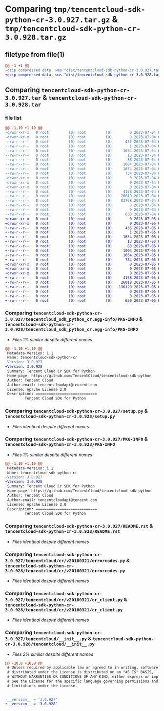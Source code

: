 # Comparing `tmp/tencentcloud-sdk-python-cr-3.0.927.tar.gz` & `tmp/tencentcloud-sdk-python-cr-3.0.928.tar.gz`

## filetype from file(1)

```diff
@@ -1 +1 @@
-gzip compressed data, was "dist/tencentcloud-sdk-python-cr-3.0.927.tar", last modified: Tue Jul  4 00:19:02 2023, max compression
+gzip compressed data, was "dist/tencentcloud-sdk-python-cr-3.0.928.tar", last modified: Wed Jul  5 00:23:17 2023, max compression
```

## Comparing `tencentcloud-sdk-python-cr-3.0.927.tar` & `tencentcloud-sdk-python-cr-3.0.928.tar`

### file list

```diff
@@ -1,19 +1,19 @@
-drwxr-xr-x   0 root         (0) root         (0)        0 2023-07-04 00:19:02.000000 tencentcloud-sdk-python-cr-3.0.927/
-drwxr-xr-x   0 root         (0) root         (0)        0 2023-07-04 00:19:02.000000 tencentcloud-sdk-python-cr-3.0.927/tencentcloud_sdk_python_cr.egg-info/
--rw-r--r--   0 root         (0) root         (0)      435 2023-07-04 00:19:02.000000 tencentcloud-sdk-python-cr-3.0.927/tencentcloud_sdk_python_cr.egg-info/SOURCES.txt
--rw-r--r--   0 root         (0) root         (0)        1 2023-07-04 00:19:02.000000 tencentcloud-sdk-python-cr-3.0.927/tencentcloud_sdk_python_cr.egg-info/dependency_links.txt
--rw-r--r--   0 root         (0) root         (0)     1654 2023-07-04 00:19:02.000000 tencentcloud-sdk-python-cr-3.0.927/tencentcloud_sdk_python_cr.egg-info/PKG-INFO
--rw-r--r--   0 root         (0) root         (0)       13 2023-07-04 00:19:02.000000 tencentcloud-sdk-python-cr-3.0.927/tencentcloud_sdk_python_cr.egg-info/top_level.txt
--rw-r--r--   0 root         (0) root         (0)       88 2023-07-04 00:19:02.000000 tencentcloud-sdk-python-cr-3.0.927/setup.cfg
--rw-r--r--   0 root         (0) root         (0)     1004 2023-07-04 00:19:02.000000 tencentcloud-sdk-python-cr-3.0.927/setup.py
--rw-r--r--   0 root         (0) root         (0)     1654 2023-07-04 00:19:02.000000 tencentcloud-sdk-python-cr-3.0.927/PKG-INFO
--rw-r--r--   0 root         (0) root         (0)      734 2023-07-04 00:19:02.000000 tencentcloud-sdk-python-cr-3.0.927/README.rst
-drwxr-xr-x   0 root         (0) root         (0)        0 2023-07-04 00:19:02.000000 tencentcloud-sdk-python-cr-3.0.927/tencentcloud/
-drwxr-xr-x   0 root         (0) root         (0)        0 2023-07-04 00:19:02.000000 tencentcloud-sdk-python-cr-3.0.927/tencentcloud/cr/
-drwxr-xr-x   0 root         (0) root         (0)        0 2023-07-04 00:19:02.000000 tencentcloud-sdk-python-cr-3.0.927/tencentcloud/cr/v20180321/
--rw-r--r--   0 root         (0) root         (0)     4158 2023-07-04 00:19:02.000000 tencentcloud-sdk-python-cr-3.0.927/tencentcloud/cr/v20180321/errorcodes.py
--rw-r--r--   0 root         (0) root         (0)    26019 2023-07-04 00:19:02.000000 tencentcloud-sdk-python-cr-3.0.927/tencentcloud/cr/v20180321/cr_client.py
--rw-r--r--   0 root         (0) root         (0)    83768 2023-07-04 00:19:02.000000 tencentcloud-sdk-python-cr-3.0.927/tencentcloud/cr/v20180321/models.py
--rw-r--r--   0 root         (0) root         (0)        0 2023-07-04 00:19:02.000000 tencentcloud-sdk-python-cr-3.0.927/tencentcloud/cr/v20180321/__init__.py
--rw-r--r--   0 root         (0) root         (0)        0 2023-07-04 00:19:02.000000 tencentcloud-sdk-python-cr-3.0.927/tencentcloud/cr/__init__.py
--rw-r--r--   0 root         (0) root         (0)      630 2023-07-04 00:19:02.000000 tencentcloud-sdk-python-cr-3.0.927/tencentcloud/__init__.py
+drwxr-xr-x   0 root         (0) root         (0)        0 2023-07-05 00:23:17.000000 tencentcloud-sdk-python-cr-3.0.928/
+drwxr-xr-x   0 root         (0) root         (0)        0 2023-07-05 00:23:17.000000 tencentcloud-sdk-python-cr-3.0.928/tencentcloud_sdk_python_cr.egg-info/
+-rw-r--r--   0 root         (0) root         (0)      435 2023-07-05 00:23:17.000000 tencentcloud-sdk-python-cr-3.0.928/tencentcloud_sdk_python_cr.egg-info/SOURCES.txt
+-rw-r--r--   0 root         (0) root         (0)        1 2023-07-05 00:23:17.000000 tencentcloud-sdk-python-cr-3.0.928/tencentcloud_sdk_python_cr.egg-info/dependency_links.txt
+-rw-r--r--   0 root         (0) root         (0)     1654 2023-07-05 00:23:17.000000 tencentcloud-sdk-python-cr-3.0.928/tencentcloud_sdk_python_cr.egg-info/PKG-INFO
+-rw-r--r--   0 root         (0) root         (0)       13 2023-07-05 00:23:17.000000 tencentcloud-sdk-python-cr-3.0.928/tencentcloud_sdk_python_cr.egg-info/top_level.txt
+-rw-r--r--   0 root         (0) root         (0)       88 2023-07-05 00:23:17.000000 tencentcloud-sdk-python-cr-3.0.928/setup.cfg
+-rw-r--r--   0 root         (0) root         (0)     1004 2023-07-05 00:23:17.000000 tencentcloud-sdk-python-cr-3.0.928/setup.py
+-rw-r--r--   0 root         (0) root         (0)     1654 2023-07-05 00:23:17.000000 tencentcloud-sdk-python-cr-3.0.928/PKG-INFO
+-rw-r--r--   0 root         (0) root         (0)      734 2023-07-05 00:23:17.000000 tencentcloud-sdk-python-cr-3.0.928/README.rst
+drwxr-xr-x   0 root         (0) root         (0)        0 2023-07-05 00:23:17.000000 tencentcloud-sdk-python-cr-3.0.928/tencentcloud/
+drwxr-xr-x   0 root         (0) root         (0)        0 2023-07-05 00:23:17.000000 tencentcloud-sdk-python-cr-3.0.928/tencentcloud/cr/
+drwxr-xr-x   0 root         (0) root         (0)        0 2023-07-05 00:23:17.000000 tencentcloud-sdk-python-cr-3.0.928/tencentcloud/cr/v20180321/
+-rw-r--r--   0 root         (0) root         (0)     4158 2023-07-05 00:23:17.000000 tencentcloud-sdk-python-cr-3.0.928/tencentcloud/cr/v20180321/errorcodes.py
+-rw-r--r--   0 root         (0) root         (0)    26019 2023-07-05 00:23:17.000000 tencentcloud-sdk-python-cr-3.0.928/tencentcloud/cr/v20180321/cr_client.py
+-rw-r--r--   0 root         (0) root         (0)   136120 2023-07-05 00:23:17.000000 tencentcloud-sdk-python-cr-3.0.928/tencentcloud/cr/v20180321/models.py
+-rw-r--r--   0 root         (0) root         (0)        0 2023-07-05 00:23:17.000000 tencentcloud-sdk-python-cr-3.0.928/tencentcloud/cr/v20180321/__init__.py
+-rw-r--r--   0 root         (0) root         (0)        0 2023-07-05 00:23:17.000000 tencentcloud-sdk-python-cr-3.0.928/tencentcloud/cr/__init__.py
+-rw-r--r--   0 root         (0) root         (0)      630 2023-07-05 00:23:17.000000 tencentcloud-sdk-python-cr-3.0.928/tencentcloud/__init__.py
```

### Comparing `tencentcloud-sdk-python-cr-3.0.927/tencentcloud_sdk_python_cr.egg-info/PKG-INFO` & `tencentcloud-sdk-python-cr-3.0.928/tencentcloud_sdk_python_cr.egg-info/PKG-INFO`

 * *Files 1% similar despite different names*

```diff
@@ -1,10 +1,10 @@
 Metadata-Version: 1.1
 Name: tencentcloud-sdk-python-cr
-Version: 3.0.927
+Version: 3.0.928
 Summary: Tencent Cloud Cr SDK for Python
 Home-page: https://github.com/TencentCloud/tencentcloud-sdk-python
 Author: Tencent Cloud
 Author-email: tencentcloudapi@tencent.com
 License: Apache License 2.0
 Description: ============================
         Tencent Cloud SDK for Python
```

### Comparing `tencentcloud-sdk-python-cr-3.0.927/setup.py` & `tencentcloud-sdk-python-cr-3.0.928/setup.py`

 * *Files identical despite different names*

### Comparing `tencentcloud-sdk-python-cr-3.0.927/PKG-INFO` & `tencentcloud-sdk-python-cr-3.0.928/PKG-INFO`

 * *Files 1% similar despite different names*

```diff
@@ -1,10 +1,10 @@
 Metadata-Version: 1.1
 Name: tencentcloud-sdk-python-cr
-Version: 3.0.927
+Version: 3.0.928
 Summary: Tencent Cloud Cr SDK for Python
 Home-page: https://github.com/TencentCloud/tencentcloud-sdk-python
 Author: Tencent Cloud
 Author-email: tencentcloudapi@tencent.com
 License: Apache License 2.0
 Description: ============================
         Tencent Cloud SDK for Python
```

### Comparing `tencentcloud-sdk-python-cr-3.0.927/README.rst` & `tencentcloud-sdk-python-cr-3.0.928/README.rst`

 * *Files identical despite different names*

### Comparing `tencentcloud-sdk-python-cr-3.0.927/tencentcloud/cr/v20180321/errorcodes.py` & `tencentcloud-sdk-python-cr-3.0.928/tencentcloud/cr/v20180321/errorcodes.py`

 * *Files identical despite different names*

### Comparing `tencentcloud-sdk-python-cr-3.0.927/tencentcloud/cr/v20180321/cr_client.py` & `tencentcloud-sdk-python-cr-3.0.928/tencentcloud/cr/v20180321/cr_client.py`

 * *Files identical despite different names*

### Comparing `tencentcloud-sdk-python-cr-3.0.927/tencentcloud/__init__.py` & `tencentcloud-sdk-python-cr-3.0.928/tencentcloud/__init__.py`

 * *Files 2% similar despite different names*

```diff
@@ -10,8 +10,8 @@
 # Unless required by applicable law or agreed to in writing, software
 # distributed under the License is distributed on an "AS IS" BASIS,
 # WITHOUT WARRANTIES OR CONDITIONS OF ANY KIND, either express or implied.
 # See the License for the specific language governing permissions and
 # limitations under the License.
 
 
-__version__ = '3.0.927'
+__version__ = '3.0.928'
```

